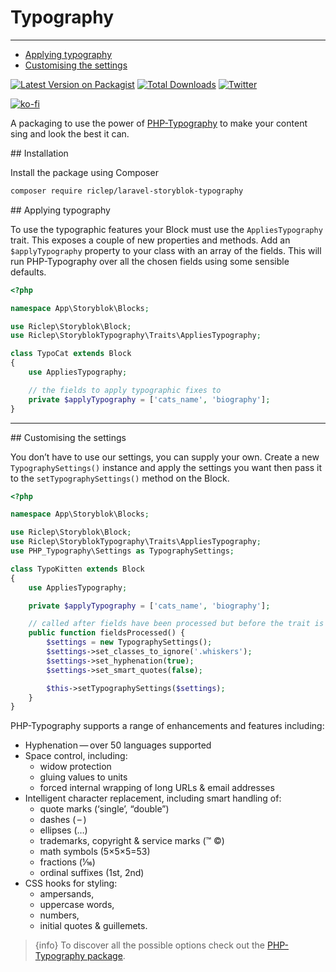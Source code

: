 # Typography

---

- [Applying typography](#applying-typography)
- [Customising the settings](#customising-the-settings)

[![Latest Version on Packagist](https://img.shields.io/packagist/v/riclep/laravel-storyblok-typography.svg?style=flat-square)](https://packagist.org/packages/riclep/laravel-storyblok-typography)
[![Total Downloads](https://img.shields.io/packagist/dt/riclep/laravel-storyblok-typography.svg?style=flat-square)](https://packagist.org/packages/riclep/laravel-storyblok-typography)
[![Twitter](https://img.shields.io/twitter/follow/riclep.svg?style=social&label=Follow)](https://twitter.com/intent/follow?screen_name=riclep)

[![ko-fi](https://ko-fi.com/img/githubbutton_sm.svg)](https://ko-fi.com/M4M2C42W6)

A packaging to use the power of [PHP-Typography](https://github.com/mundschenk-at/php-typography) to make your content sing and look the best it can.

<a name="installation">
## Installation
</a>

Install the package using Composer

```bash
composer require riclep/laravel-storyblok-typography
```

<a name="applying-typography">
## Applying typography
</a>

To use the typographic features your Block must use the `AppliesTypography` trait. This exposes a couple of new properties and methods. Add an `$applyTypography` property to your class with an array of the fields. This will run PHP-Typography over all the chosen fields using some sensible defaults.

```php
<?php

namespace App\Storyblok\Blocks;

use Riclep\Storyblok\Block;
use Riclep\StoryblokTypography\Traits\AppliesTypography;

class TypoCat extends Block
{
    use AppliesTypography;

    // the fields to apply typographic fixes to
	private $applyTypography = ['cats_name', 'biography'];
}
```

---

<a name="customising-the-settings">
## Customising the settings
</a>

You don’t have to use our settings, you can supply your own. Create a new `TypographySettings()` instance and apply the settings you want then pass it to the `setTypographySettings()` method on the Block.

```php
<?php

namespace App\Storyblok\Blocks;

use Riclep\Storyblok\Block;
use Riclep\StoryblokTypography\Traits\AppliesTypography;
use PHP_Typography\Settings as TypographySettings;

class TypoKitten extends Block
{
    use AppliesTypography;

	private $applyTypography = ['cats_name', 'biography'];

    // called after fields have been processed but before the trait is initialised
	public function fieldsProcessed() {
        $settings = new TypographySettings();
        $settings->set_classes_to_ignore('.whiskers');
        $settings->set_hyphenation(true);
        $settings->set_smart_quotes(false);

        $this->setTypographySettings($settings);
	}
}
```

PHP-Typography supports a range of enhancements and features including:

- Hyphenation — over 50 languages supported
- Space control, including:
    - widow protection
    - gluing values to units
    - forced internal wrapping of long URLs & email addresses
- Intelligent character replacement, including smart handling of:
    - quote marks (‘single’, “double”)
    - dashes ( – )
    - ellipses (…)
    - trademarks, copyright & service marks (™ ©)
    - math symbols (5×5×5=53)
    - fractions (1⁄16)
    - ordinal suffixes (1st, 2nd)
- CSS hooks for styling:
    - ampersands,
    - uppercase words,
    - numbers,
    - initial quotes & guillemets.


> {info} To discover all the possible options check out the [PHP-Typography package](https://github.com/mundschenk-at/php-typography).